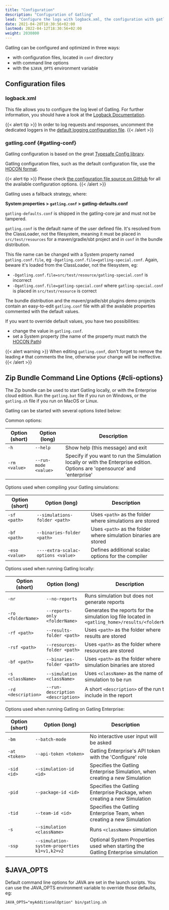 ```yaml
---
title: "Configuration"
description: "Configuration of Gatling"
lead: "Configure the logs with logback.xml, the configuration with gatling.conf, and the zip bundle command options"
date: 2021-04-20T18:30:56+02:00
lastmod: 2022-04-12T18:30:56+02:00
weight: 2030800
---
```


Gatling can be configured and optimized in three ways:

* with configuration files, located in `conf` directory
* with command line options
* with the `$JAVA_OPTS` environment variable

## Configuration files

### logback.xml

This file allows you to configure the log level of Gatling.
For further information, you should have a look at the [Logback Documentation](http://logback.qos.ch/manual/index.html).

{{< alert tip >}}
In order to log requests and responses, uncomment the dedicated loggers in the [default logging configuration file](https://github.com/gatling/gatling/blob/main/gatling-core/src/main/resources/logback.dummy).
{{< /alert >}}

### gatling.conf {#gatling-conf}

Gatling configuration is based on the great [Typesafe Config library](https://github.com/lightbend/config).

Gatling configuration files, such as the default configuration file, use the [HOCON format](https://github.com/lightbend/config/blob/master/HOCON.md).

{{< alert tip >}}
Please check [the configuration file source on GitHub](https://github.com/gatling/gatling/blob/main/gatling-core/src/main/resources/gatling-defaults.conf) for all the available configuration options.
{{< /alert >}}

Gatling uses a fallback strategy, where:

**System properties > `gatling.conf` > gatling-defaults.conf**

`gatling-defaults.conf` is shipped in the gatling-core jar and must not be tampered.

`gatling.conf` is the default name of the user defined file. It's resolved from the ClassLoader, not the filesystem, meaning it must be placed in `src/test/resources` for a maven/gradle/sbt project and in `conf` in the bundle distribution.

This file name can be changed with a System property named `gatling.conf.file`, eg `-Dgatling.conf.file=gatling-special.conf`. Again, beware it's loaded from the ClassLoader, not the filesystem, eg:

* `-Dgatling.conf.file=src/test/resource/gatling-special.conf` is incorrect
* `-Dgatling.conf.file=gatling-special.conf` where `gatling-special.conf` is placed in `src/test/resource` is correct

The bundle distribution and the maven/gradle/sbt plugins demo projects contain an easy-to-edit `gatling.conf` file with all the available properties commented with the default values.

If you want to override default values, you have two possibilities:

* change the value in `gatling.conf`.
* set a System property (the name of the property must match the [HOCON Path](https://github.com/typesafehub/config/blob/master/HOCON.md#paths-as-keys))

{{< alert warning >}}
When editing `gatling.conf`, don't forget to remove the leading `#` that comments the line, otherwise your change will be ineffective.
{{< /alert >}}

## Zip Bundle Command Line Options {#cli-options}

The Zip bundle can be used to start Gatling locally, or with the Enterprise cloud edition. Run the `gatling.bat` file if you run on Windows, or the `gatling.sh` file if you run on MacOS or Linux.

Gatling can be started with several options listed below:

Common options:

| Option (short)     | Option (long)                      | Description                                                                                        |
| --- | --- | --- |
| `-h`               | `--help`                           | Show help (this message) and exit                                                                  |
| `-rm <value>`      | `--run-mode <value>`               | Specify if you want to run the Simulation locally or with the Enterprise edition. Options are 'opensource' and 'enterprise' |

Options used when compiling your Gatling simulations:

| Option (short)     | Option (long)                      | Description                                                                                        |
| --- | --- | --- |
| `-sf <path>`       | `--simulations-folder <path>`      | Uses `<path>` as the folder where simulations are stored                                           |
| `-bf <path>`       | `--binaries-folder <path>`         | Uses `<path>` as the folder where simulation binaries are stored                                   |
| `-eso <value>`     | `----extra-scalac-options <value>` | Defines additional scalac options for the compiler                                                 |

Options used when running Gatling locally:

| Option (short)     | Option (long)                      | Description                                                                                        |
| --- | --- | --- |
| `-nr`              | `--no-reports`                     | Runs simulation but does not generate reports                                                      |
| `-ro <folderName>` | `--reports-only <folderName>`      | Generates the reports for the simulation log file located in `<gatling_home>/results/<folderName>` |
| `-rf <path>`       | `--results-folder <path>`          | Uses `<path>` as the folder where results are stored                                               |
| `-rsf <path>`      | `--resources-folder <path>`        | Uses `<path>` as the folder where resources are stored                                             |
| `-bf <path>`       | `--binaries-folder <path>`         | Uses `<path>` as the folder where simulation binaries are stored                                   |
| `-s <className>`   | `--simulation <className>`         | Uses `<className>` as the name of the simulation to be run                                         |
| `-rd <description>`| `--run-description <description>`  | A short `<description>` of the run to include in the report                                        |

Options used when running Gatling on Gatling Enterprise:

| Option (short)     | Option (long)                      | Description                                                                                        |
| --- | --- | --- |
| `-bm`              | `--batch-mode`                     | No interactive user input will be asked                                                            |
| `-at <token>`      | `--api-token <token>`              | Gatling Enterprise's API token with the 'Configure' role                                           |
| `-sid <id>`        | `--simulation-id <id>`             | Specifies the Gatling Enterprise Simulation, when creating a new Simulation                        |
|`-pid`              | `--package-id <id>`                | Specifies the Gatling Enterprise Package, when creating a new Simulation                           |
|`-tid`              | `--team-id <id>`                   | Specifies the Gatling Enterprise Team, when creating a new Simulation                              |
|`-s`                | `--simulation <className>`         | Runs `<className>` simulation                                                                      |
|`-ssp`              | `--simulation-system-properties k1=v1,k2=v2` | Optional System Properties used when starting the Gatling Enterprise simulation          |

## $JAVA_OPTS

Default command line options for JAVA are set in the launch scripts.
You can use the JAVA_OPTS environment variable to override those defaults, eg:

```console
JAVA_OPTS="myAdditionalOption" bin/gatling.sh
```
